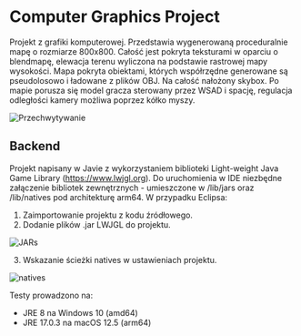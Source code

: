 # Computer Graphics Project

Projekt z grafiki komputerowej.
Przedstawia wygenerowaną proceduralnie mapę o rozmiarze 800x800. Całość jest pokryta teksturami w oparciu o blendmapę, elewacja terenu wyliczona na podstawie rastrowej mapy wysokości. Mapa pokryta obiektami, których współrzędne generowane są pseudolosowo i ładowane z plików OBJ. Na całość nałożony skybox. Po mapie porusza się model gracza sterowany przez WSAD i spację, regulacja odległości kamery możliwa poprzez kółko myszy.

![Przechwytywanie](https://user-images.githubusercontent.com/81091594/189534903-6e21b0bc-77ec-4f81-b7ad-b7e1be22d9ce.PNG)

## Backend

Projekt napisany w Javie z wykorzystaniem biblioteki Light-weight Java Game Library (https://www.lwjgl.org).
Do uruchomienia w IDE niezbędne załączenie bibliotek zewnętrznych - umieszczone w /lib/jars oraz /lib/natives pod architekturę arm64.
W przypadku Eclipsa:
1. Zaimportowanie projektu z kodu źródłowego.
2. Dodanie plików .jar LWJGL do projektu.

![JARs](https://user-images.githubusercontent.com/81091594/189535457-97d840ea-4109-4683-8b59-75971be5cfc9.PNG)

3. Wskazanie ścieżki natives w ustawieniach projektu.

![natives](https://user-images.githubusercontent.com/81091594/189535789-8d64cbb4-c929-4d36-a602-149af133e958.PNG)

Testy prowadzono na:
- JRE 8 na Windows 10 (amd64)
- JRE 17.0.3 na macOS 12.5 (arm64)
